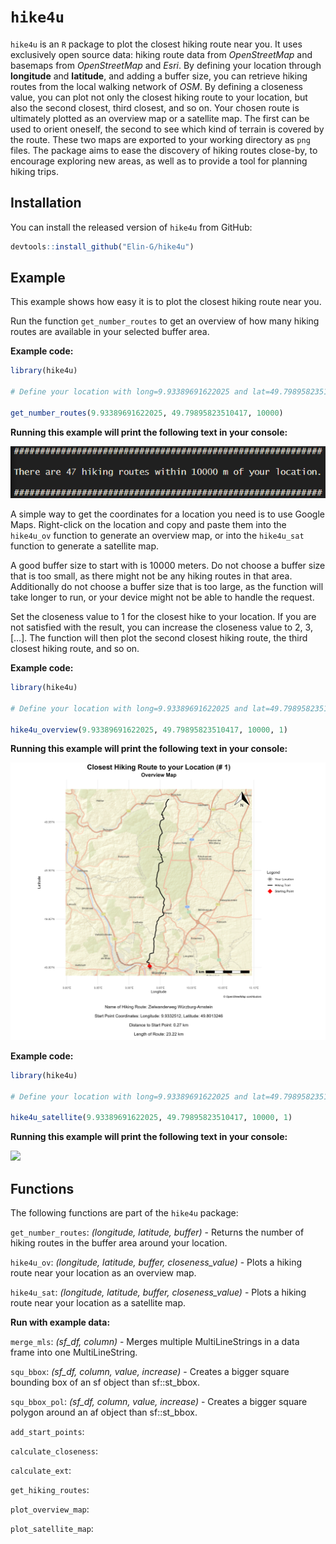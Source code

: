 
# `hike4u`

<!-- README.md is generated from README.Rmd. Please edit that file -->

`hike4u` is an `R` package to plot the closest hiking route near you. It
uses exclusively open source data: hiking route data from
*OpenStreetMap* and basemaps from *OpenStreetMap* and *Esri*. By
defining your location through **longitude** and **latitude**, and
adding a buffer size, you can retrieve hiking routes from the local
walking network of *OSM*. By defining a closeness value, you can plot
not only the closest hiking route to your location, but also the second
closest, third closest, and so on. Your chosen route is ultimately
plotted as an overview map or a satellite map. The first can be used to
orient oneself, the second to see which kind of terrain is covered by
the route. These two maps are exported to your working directory as
`png` files. The package aims to ease the discovery of hiking routes
close-by, to encourage exploring new areas, as well as to provide a tool
for planning hiking trips.

## Installation

You can install the released version of `hike4u` from GitHub:

``` r
devtools::install_github("Elin-G/hike4u")
```

## Example

This example shows how easy it is to plot the closest hiking route near
you.

Run the function `get_number_routes` to get an overview of how many
hiking routes are available in your selected buffer area.

**Example code:**

``` r
library(hike4u)

# Define your location with long=9.93389691622025 and lat=49.79895823510417, and define the buffer as 10000 meters (10 km)

get_number_routes(9.93389691622025, 49.79895823510417, 10000)
```

**Running this example will print the following text in your console:**

![](Images/get_number_routes.png)

A simple way to get the coordinates for a location you need is to use
Google Maps. Right-click on the location and copy and paste them into
the `hike4u_ov` function to generate an overview map, or into the
`hike4u_sat` function to generate a satellite map.

A good buffer size to start with is 10000 meters. Do not choose a buffer
size that is too small, as there might not be any hiking routes in that
area. Additionally do not choose a buffer size that is too large, as the
function will take longer to run, or your device might not be able to
handle the request.

Set the closeness value to 1 for the closest hike to your location. If
you are not satisfied with the result, you can increase the closeness
value to 2, 3, \[…\]. The function will then plot the second closest
hiking route, the third closest hiking route, and so on.

**Example code:**

``` r
library(hike4u)

# Define your location with long=9.93389691622025 and lat=49.79895823510417, define the buffer as 10000 meters (10 km) and the closeness value as 1

hike4u_overview(9.93389691622025, 49.79895823510417, 10000, 1)
```

**Running this example will print the following text in your console:**

![](Images/closest_route_nr_1_overview_map.png)

**Example code:**

``` r
library(hike4u)

# Define your location with long=9.93389691622025 and lat=49.79895823510417, define the buffer as 10000 meters (10 km) and the closeness value as 1

hike4u_satellite(9.93389691622025, 49.79895823510417, 10000, 1)
```

**Running this example will print the following text in your console:**

![](Images/closest_route_nr_1_satellite_map.png)

## Functions

The following functions are part of the `hike4u` package:

`get_number_routes`: *(longitude, latitude, buffer)* - Returns the
number of hiking routes in the buffer area around your location.

`hike4u_ov`: *(longitude, latitude, buffer, closeness_value)* - Plots a
hiking route near your location as an overview map.

`hike4u_sat`: *(longitude, latitude, buffer, closeness_value)* - Plots a
hiking route near your location as a satellite map.

**Run with example data:**

`merge_mls`: *(sf_df, column)* - Merges multiple MultiLineStrings in a
data frame into one MultiLineString.

`squ_bbox`: *(sf_df, column, value, increase)* - Creates a bigger square
bounding box of an sf object than sf::st_bbox.

`squ_bbox_pol`: *(sf_df, column, value, increase)* - Creates a bigger
square polygon around an af object than sf::st_bbox.

`add_start_points`:

`calculate_closeness`:

`calculate_ext`:

`get_hiking_routes`:

`plot_overview_map`:

`plot_satellite_map`:
